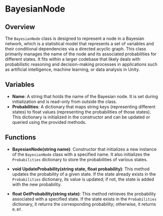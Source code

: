 # BayesianNode

## Overview
The `BayesianNode` class is designed to represent a node in a Bayesian network, which is a statistical model that represents a set of variables and their conditional dependencies via a directed acyclic graph. This class primarily manages the name of the node and its associated probabilities for different states. It fits within a larger codebase that likely deals with probabilistic reasoning and decision-making processes in applications such as artificial intelligence, machine learning, or data analysis in Unity.

## Variables
- **Name**: A string that holds the name of the Bayesian node. It is set during initialization and is read-only from outside the class.
- **Probabilities**: A dictionary that maps string keys (representing different states) to float values (representing the probabilities of those states). This dictionary is initialized in the constructor and can be updated or queried using the provided methods.

## Functions
- **BayesianNode(string name)**: Constructor that initializes a new instance of the `BayesianNode` class with a specified name. It also initializes the `Probabilities` dictionary to store the probabilities of various states.

- **void UpdateProbability(string state, float probability)**: This method updates the probability of a given state. If the state already exists in the `Probabilities` dictionary, its value is updated; if not, the state is added with the new probability.

- **float GetProbability(string state)**: This method retrieves the probability associated with a specified state. If the state exists in the `Probabilities` dictionary, it returns the corresponding probability; otherwise, it returns `0.0f`.